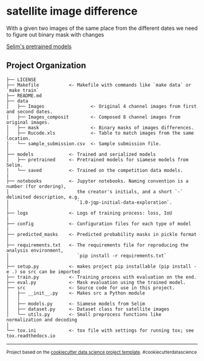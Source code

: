 satellite image difference
==============================

With a given two images of the same place from the different dates we need to figure out binary mask with changes

[Selim's pretrained models](https://github.com/selimsef/xview2_solution/releases/tag/0.0.1)

Project Organization
------------

    ├── LICENSE
    ├── Makefile           <- Makefile with commands like `make data` or `make train`
    ├── README.md
    ├── data
    │   ├── Images                 <- Original 4 channel images from first and second dates.
    │   ├── Images_composit        <- Composed 8 channel images from original images.
    │   ├── mask                   <- Binary masks of images differences.
    │   ├── Rucode.xls             <- Table to match images from the same location.
    │   └── sample_submission.csv  <- Sample submission file.
    │
    ├── models             <- Trained and serialized models
    │   ├── pretrained     <- Pretrained models for siamese models from Selim.
    │   └── saved          <- Trained on the competition data models.
    |
    ├── notebooks          <- Jupyter notebooks. Naming convention is a number (for ordering),
    │                         the creator's initials, and a short `-` delimited description, e.g.
    │                         `1.0-jqp-initial-data-exploration`.
    │
    ├── logs               <- Logs of training process: loss, IoU
    |
    ├── config             <- Configuration files for each type of model
    |
    ├── predicted_masks    <- Predicted probability masks in pickle format 
    │
    ├── requirements.txt   <- The requirements file for reproducing the analysis environment,
    │                         `pip install -r requirements.txt`
    │
    ├── setup.py           <- makes project pip installable (pip install -e .) so src can be imported
    ├── train.py           <- Training process with evaluation on the end.
    ├── eval.py            <- Mask evaluation using the trained model.
    ├── src                <- Source code for use in this project.
    │   ├── __init__.py    <- Makes src a Python module
    │   │
    │   ├── models.py      <- Siamese models from Selim
    │   ├── dataset.py     <- Dataset class for satellite images
    │   └── utils.py       <- Small preprocess functions like normalization and decoding
    │
    └── tox.ini            <- tox file with settings for running tox; see tox.readthedocs.io


--------

<p><small>Project based on the <a target="_blank" href="https://drivendata.github.io/cookiecutter-data-science/">cookiecutter data science project template</a>. #cookiecutterdatascience</small></p>
